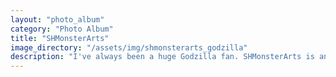 ```yaml
---
layout: "photo_album"
category: "Photo Album"
title: "SHMonsterArts"
image_directory: "/assets/img/shmonsterarts_godzilla"
description: "I've always been a huge Godzilla fan. SHMonsterArts is an incredible line of figures - really detailed and accurate to the movies. My brother opened the gates by introducing me and I couldn't resist picking up a few. My favorite is Little Godzilla."
---
```

